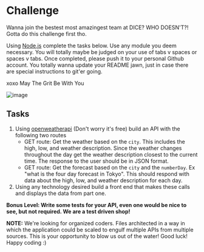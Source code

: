 # Challenge

Wanna join the bestest most amazingest team at DICE? WHO DOESN'T?! Gotta do this challenge first tho.

Using [Node.js](https://nodejs.org) complete the tasks below. Use any module you deem necessary. You will totally maybe 
be judged on your use of tabs v spaces or spaces v tabs. Once completed, please push it to your personal Github account. 
You totally wanna update your README jawn, just in case there are special instructions to git'er going.

xoxo May The Grit Be With You

![image](https://thumbs.gfycat.com/RewardingBlushingBuck-size_restricted.gif)

## Tasks

1. Using [openweatherapi](https://openweathermap.org/api) (Don't worry it's free) build an API with the following two routes
	* GET route: Get the weather based on the `city`. This includes the high, low, and weather description. Since the
	weather changes throughout the day get the weather description closest to the current time. The response to the user should be in JSON format.
	* GET route: Get the forecast based on the `city` and the `numberDay`. Ex "what is the four day forecast in Tokyo". This should respond with data
	about the high, low, and weather description for each day.
2. Using any technology desired build a front end that makes these calls and displays the data from part one.

**Bonus Level: Write some tests for your API, even one would be nice to see, but not required. We are a test driven shop!**

**NOTE:**
We're looking for organized coders. Files architected in a way in which the application could be scaled to engulf multiple APIs from multiple sources. 
This is your opportunity to blow us out of the water! Good luck! Happy coding :)